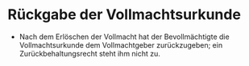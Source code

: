 # Rückgabe der Vollmachtsurkunde

- Nach dem Erlöschen der Vollmacht hat der Bevollmächtigte die Vollmachtsurkunde dem Vollmachtgeber zurückzugeben; ein Zurückbehaltungsrecht steht ihm nicht zu.

